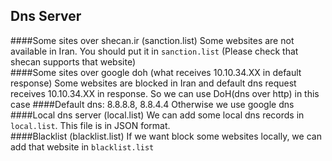 ## Dns Server
####Some sites over shecan.ir (sanction.list)
Some websites are not available in Iran. You should put it in `sanction.list` (Please check that shecan supports that website)  
####Some sites over google doh (what receives 10.10.34.XX in default response)
Some websites are blocked in Iran and default dns request receives 10.10.34.XX in response. So we can use DoH(dns over http) in this case 
####Default dns: 8.8.8.8, 8.8.4.4
Otherwise we use google dns
####Local dns server (local.list)
We can add some local dns records in `local.list`. This file is in JSON format.  
####Blacklist (blacklist.list)
If we want block some websites locally, we can add that website in `blacklist.list`